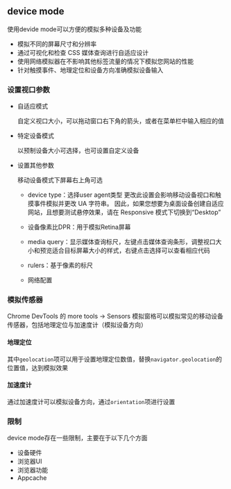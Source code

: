 ## device mode

使用devide mode可以方便的模拟多种设备及功能

* 模拟不同的屏幕尺寸和分辨率
* 通过可视化和检查 CSS 媒体查询进行自适应设计
* 使用网络模拟器在不影响其他标签流量的情况下模拟您网站的性能
* 针对触摸事件、地理定位和设备方向准确模拟设备输入

### 设置视口参数

* 自适应模式

	自定义视口大小，可以拖动窗口右下角的箭头，或者在菜单栏中输入相应的值

* 特定设备模式

	以预制设备大小可选择，也可设置自定义设备

* 设置其他参数

	移动设备模式下屏幕右上角可选

	+ device type：选择user agent类型
		更改此设置会影响移动设备视口和触摸事件模拟并更改 UA 字符串。 因此，如果您想要为桌面设备创建自适应网站，且想要测试悬停效果，请在 Responsive 模式下切换到“Desktop”

	+ 设备像素比DPR：用于模拟Retina屏幕
	+ media query：显示媒体查询标尺，左键点击媒体查询条形，调整视口大小和预览适合目标屏幕大小的样式，右键点击选择可以查看相应代码
	+ rulers：基于像素的标尺
	+ 网络配置

### 模拟传感器

Chrome DevTools 的 more tools -> Sensors 模拟窗格可以模拟常见的移动设备传感器，包括地理定位与加速度计（模拟设备方向）

#### 地理定位

其中`geolocation`项可以用于设置地理定位数值，替换`navigator.geolocation`的位置值，达到模拟效果

#### 加速度计

通过加速度计可以模拟设备方向，通过`orientation`项进行设置

### 限制

device mode存在一些限制，主要在于以下几个方面

* 设备硬件
* 浏览器UI
* 浏览器功能
* Appcache